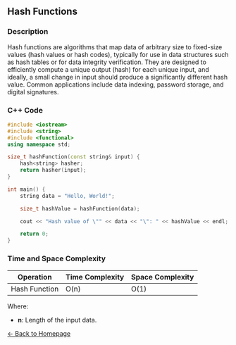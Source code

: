 ## Hash Functions

### Description
Hash functions are algorithms that map data of arbitrary size to fixed-size values (hash values or hash codes), typically for use in data structures such as hash tables or for data integrity verification. They are designed to efficiently compute a unique output (hash) for each unique input, and ideally, a small change in input should produce a significantly different hash value. Common applications include data indexing, password storage, and digital signatures.

### C++ Code

```cpp
#include <iostream>
#include <string>
#include <functional>
using namespace std;

size_t hashFunction(const string& input) {
    hash<string> hasher;
    return hasher(input);
}

int main() {
    string data = "Hello, World!";

    size_t hashValue = hashFunction(data);

    cout << "Hash value of \"" << data << "\": " << hashValue << endl;

    return 0;
}
```
### Time and Space Complexity

| Operation            | Time Complexity                  | Space Complexity         |
|----------------------|----------------------------------|--------------------------|
| Hash Function        | O(n)                             | O(1)                     |

Where:
- **n**: Length of the input data.

[← Back to Homepage](https://mehwishferoz.github.io/#7--network-security)